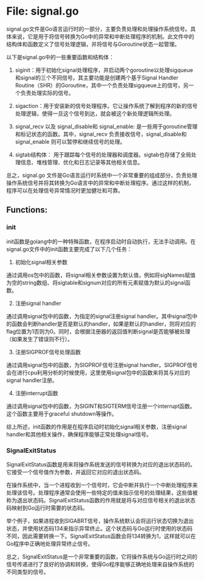 # File: signal.go

signal.go文件是Go语言运行时的一部分，主要负责处理和处理操作系统信号。具体来说，它是用于将信号转换为Go中的异常和中断处理程序的机制。此文件中的结构体和函数定义了信号处理逻辑，并将信号与Goroutine状态一起管理。

以下是signal.go中的一些重要函数和结构体：

1. siginit：用于初始化signal处理程序，并启动两个goroutine以处理sigqueue和signal的三个不同信号。其主要功能是创建两个基于Signal Handler Routine（SHR）的Goroutine，其中一个负责处理sigqueue上的信号，另一个负责处理实际的信号。

2. sigaction：用于安装新的信号处理程序。它让操作系统了解到程序的新的信号处理逻辑，使得一旦这个信号到达，就会被这个新处理逻辑所处理。

3. signal_recv 以及 signal_disable和 signal_enable: 是一些用于goroutine管理和标记状态的函数。其中，signal_recv 负责接收信号，signal_disable和 signal_enable 则可以暂停和继续信号的处理。

4. sigtab结构体： 用于跟踪每个信号的处理器和调度器。sigtab也存储了全局处理信息、堆栈管理、优化和日志记录等其他相关信息。

总之，signal.go 文件是Go语言运行时系统中一个非常重要的组成部分，负责处理操作系统信号并将其转换为Go语言中的异常和中断处理程序。通过这样的机制，程序可以在处理信号异常情况时更加健壮和可靠。

## Functions:

### init

init函数是golang中的一种特殊函数，在程序启动时自动执行，无法手动调用。在signal.go文件中的init函数主要完成了以下几个任务：

1. 初始化signal相关参数

通过调用os包中的函数，将signal相关参数设置为默认值，例如将sigNames赋值为空的string数组、将sigtable和signum对应的所有元素赋值为默认的signal函数。

2. 注册signal handler

通过调用signal包中的函数，为指定的signal注册signal handler。其中signal包中的函数会判断handler是否是默认的handler，如果是默认的handler，则将对应的flag位置为1否则为0。同时，会根据注册器的返回值判断signal是否能够被处理（如果发生了错误则不行）。

3. 注册SIGPROF信号处理函数

通过调用signal包中的函数，为SIGPROF信号注册signal handler。SIGPROF信号会在进行cpu利用分析的时候使用，这里使用signal包中的函数来将其与对应的signal handler注册。

4. 注册interrupt函数

通过调用signal包中的函数，为SIGINT和SIGTERM信号注册一个interrupt函数。这个函数主要用于graceful shutdown等操作。

综上所述，init函数的作用是在程序启动时初始化signal相关参数，注册signal handler和其他相关操作，确保程序能够正常处理signal信号。



### SignalExitStatus

SignalExitStatus函数是用来将操作系统发送的信号转换为对应的退出状态码的。它接受一个信号值作为参数，并返回它对应的退出状态码。

在操作系统中，当一个进程收到一个信号时，它会中断并执行一个中断处理程序来处理该信号。处理程序通常会使用一些特定的值来指示信号的处理结果，这些值被称为退出状态码。SignalExitStatus函数的作用就是将与对应信号相关的退出状态码映射到Go运行时需要的状态码。

举个例子，如果进程收到SIGABRT信号，操作系统默认会将运行状态切换为退出状态，并使用状态码134来指示异常终止。这个状态码与Go运行时使用的状态码不同，因此需要转换一下。SignalExitStatus函数会将134转换为1，这样就可以在Go程序中正确地处理异常终止信号。

总之，SignalExitStatus是一个非常重要的函数，它将操作系统与Go运行时之间的信号传递进行了良好的协调和转换，使得Go程序能够正确地处理来自操作系统的不同类型的信号。



